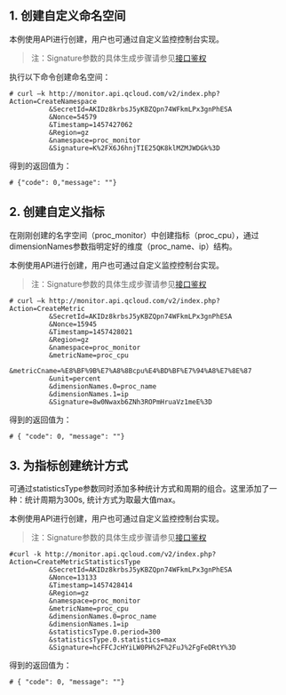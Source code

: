 
## 1. 创建自定义命名空间
本例使用API进行创建，用户也可通过自定义监控控制台实现。

>注：Signature参数的具体生成步骤请参见[接口鉴权](http://tcecqpoc.fsphere.cn/doc/api/255/4278)

执行以下命令创建命名空间：

```
# curl –k http://monitor.api.qcloud.com/v2/index.php?Action=CreateNamespace
          &SecretId=AKIDz8krbsJ5yKBZQpn74WFkmLPx3gnPhESA
          &Nonce=54579
          &Timestamp=1457427062
          &Region=gz
          &namespace=proc_monitor
          &Signature=K%2FX6J6hnjTIE25QK8klMZMJWDGk%3D
```
得到的返回值为：

```
# {"code": 0,"message": ""}
```

## 2. 创建自定义指标

在刚刚创建的名字空间（proc_monitor）中创建指标（proc_cpu），通过dimensionNames参数指明定好的维度（proc_name、ip）结构。

本例使用API进行创建，用户也可通过自定义监控控制台实现。

>注：Signature参数的具体生成步骤请参见[接口鉴权](http://tcecqpoc.fsphere.cn/doc/api/255/4278)

```
# curl –k http://monitor.api.qcloud.com/v2/index.php?Action=CreateMetric
          &SecretId=AKIDz8krbsJ5yKBZQpn74WFkmLPx3gnPhESA
          &Nonce=15945
          &Timestamp=1457428021
          &Region=gz
          &namespace=proc_monitor
          &metricName=proc_cpu
          &metricCname=%E8%BF%9B%E7%A8%8Bcpu%E4%BD%BF%E7%94%A8%E7%8E%87
          &unit=percent
          &dimensionNames.0=proc_name
          &dimensionNames.1=ip
          &Signature=8w0Nwaxb6ZNh3ROPmHruaVz1meE%3D
```
得到的返回值为：

```
# { "code": 0, "message": ""}
```

## 3. 为指标创建统计方式 
可通过statisticsType参数同时添加多种统计方式和周期的组合。这里添加了一种：统计周期为300s, 统计方式为取最大值max。

本例使用API进行创建，用户也可通过自定义监控控制台实现。

>注：Signature参数的具体生成步骤请参见[接口鉴权](http://tcecqpoc.fsphere.cn/doc/api/255/4278)

```
#curl -k http://monitor.api.qcloud.com/v2/index.php?Action=CreateMetricStatisticsType
          &SecretId=AKIDz8krbsJ5yKBZQpn74WFkmLPx3gnPhESA
		  &Nonce=13133
		  &Timestamp=1457428414
		  &Region=gz
		  &namespace=proc_monitor
		  &metricName=proc_cpu
		  &dimensionNames.0=proc_name
		  &dimensionNames.1=ip
		  &statisticsType.0.period=300
		  &statisticsType.0.statistics=max
		  &Signature=hcFFCJcHYiLW0PH%2F%2FuJ%2FgFeDRtY%3D
```
得到的返回值为：

```
# { "code": 0, "message": ""}
```